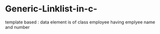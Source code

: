 # Generic-Linklist-in-c-
template based : data element is of class employee having emplyee name and number
